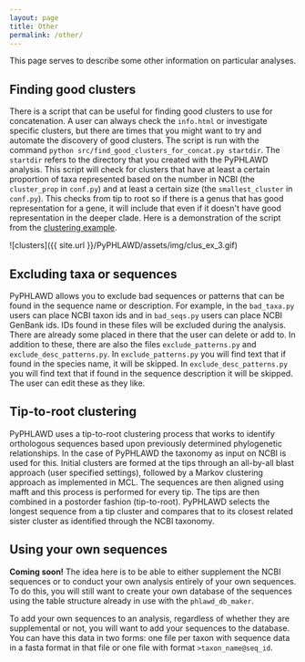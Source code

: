 ```yaml
---
layout: page
title: Other
permalink: /other/
---
```

This page serves to describe some other information on particular analyses.

## Finding good clusters

There is a script that can be useful for finding good clusters to use for concatenation. A user can always check the `info.html` or investigate specific clusters, but there are times that you might want to try and automate the discovery of good clusters. The script is run with the command `python src/find_good_clusters_for_concat.py startdir`. The `startdir` refers to the directory that you created with the PyPHLAWD analysis. This script will check for clusters that have at least a certain proportion of taxa represented based on the number in NCBI (the `cluster_prop` in `conf.py`) and at least a certain size (the `smallest_cluster` in `conf.py`). This checks from tip to root so if there is a genus that has good representation for a gene, it will include that even if it doesn't have good representation in the deeper clade. Here is a demonstration of the script from the [clustering example](https://fephyfofum.github.io/PyPHLAWD/runs/clustering_ex/).

![clusters]({{ site.url }}/PyPHLAWD/assets/img/clus_ex_3.gif)

## Excluding taxa or sequences

PyPHLAWD allows you to exclude bad sequences or patterns that can be found in the sequence name or description. For example, in the `bad_taxa.py` users can place NCBI taxon ids and in `bad_seqs.py` users can place NCBI GenBank ids. IDs found in these files will be excluded during the analysis. There are already some placed in there that the user can delete or add to. In addition to these, there are also the files `exclude_patterns.py` and `exclude_desc_patterns.py`. In `exclude_patterns.py` you will find text that if found in the species name, it will be skipped. In `exclude_desc_patterns.py` you will find text that if found in the sequence description it will be skipped. The user can edit these as they like. 

## Tip-to-root clustering

PyPHLAWD uses a tip-to-root clustering process that works to identify orthologous sequences based upon previously determined phylogenetic relationships. In the case of PyPHLAWD the taxonomy as input on NCBI is used for this. Initial clusters are formed at the tips through an all-by-all blast approach (user specified settings), followed by a Markov clustering approach as implemented in MCL. The sequences are then aligned using mafft and this process is performed for every tip. The tips are then combined in a postorder fashion (tip-to-root). PyPHLAWD selects the longest sequence from a tip cluster and compares that to its closest related sister cluster as identified through the NCBI taxonomy.

## Using your own sequences

**Coming soon!** The idea here is to be able to either supplement the NCBI sequences or to conduct your own analysis entirely of your own sequences. To do this, you will still want to create your own database of the sequences using the table structure already in use with the `phlawd_db_maker`. 

To add your own sequences to an analysis, regardless of whether they are supplemental or not, you will want to add your sequences to the database. You can have this data in two forms: one file per taxon with sequence data in a fasta format in that file or one file with format `>taxon_name@seq_id`. 